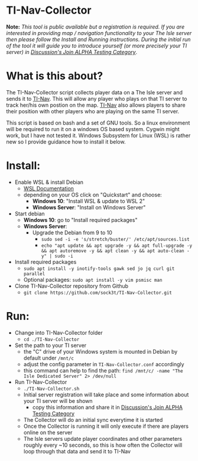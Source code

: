 # TI-Nav-Collector

**Note:**
_This tool is public available but a registration is required. If you are interested in providing map / navigation functionality to your The Isle server then please follow the Install and Running instructions. During the initial run of the tool it will guide you to introduce yourself (or more precisely your TI server) in [Discussion's Join ALPHA Testing Category](https://github.com/sock3t/TI-Nav-Collector/discussions?discussions_q=category%3A%22Join+ALPHA+Testing%22)_.

# What is this about?
The TI-Nav-Collector script collects player data on a The Isle server and sends it to [TI-Nav](https://ti-nav.net).
This will allow any player who plays on that TI server to track her/his own postion on the map.
[TI-Nav](https://ti-nav.net) also allows players to share their position with other players who are playing on the same TI server.

This script is based on bash and a set of GNU tools. So a linux environment will be required to run it on a windows OS based system.
Cygwin might work, but I have not tested it.
Windows Subsystem for Linux (WSL) is rather new so I provide guidance how to install it below.


# Install:
* Enable WSL & install Debian
  * [WSL Documentation](https://docs.microsoft.com/en-us/windows/wsl/)
  * depending on your OS click on "Quickstart" and choose:
    * **Windows 10**: "Install WSL & update to WSL 2"
    * **Windows Server**: "Install on Windows Server"
* Start debian
  * **Windows 10**: go to "Install required packages"
  * **Windows Server**:
    * Upgrade the Debian from 9 to 10
      * `sudo sed -i -e 's/stretch/buster/' /etc/apt/sources.list`
      * `echo "apt update && apt upgrade -y && apt full-upgrade -y && apt autoremove -y && apt clean -y && apt auto-clean -y" | sudo -i`
* Install required packages
  * `sudo apt install -y inotify-tools gawk sed jo jq curl git parallel`
  * Optional packages: `sudo apt install -y vim psmisc man`
* Clone TI-Nav-Collector repository from Github
  * `git clone https://github.com/sock3t/TI-Nav-Collector.git`

# Run:
* Change into TI-Nav-Collector folder
  * `cd ./TI-Nav-Collector`
* Set the path to your TI server
  * the "C" drive of your Windows system is mounted in Debian by default under `/mnt/c`
  * adjust the config parameter in `TI-Nav-Collector.conf` accordingly
  * this command can help to find the path: `find /mnt/c/ -name "The Isle Dedicated Server" 2> /dev/null` 
* Run TI-Nav-Collector
  * `./TI-Nav-Collector.sh`
  * Initial server registration will take place and some information about your TI server will be shown
    * copy this information and share it in [Discussion's Join ALPHA Testing Category](https://github.com/sock3t/TI-Nav-Collector/discussions?discussions_q=category%3A%22Join+ALPHA+Testing%22)
  * The Collector will do an initial sync everytime it is started
  * Once the Collector is running it will only execute if there are players online on the server
  * The Isle servers update player coordinates and other parameters roughly every ~10 seconds, so this is how often the Collector will loop through that data and send it to TI-Nav

